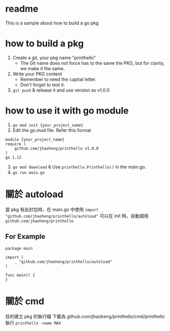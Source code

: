 # readme

This is a sample about how to build a go pkg

# how to build a pkg

1. Create a git, your pkg name "printhello"
    - The Git name does not force has to the same the PKG, but for clarity,  we make it the same.
2. Write your PKG content
    - Remember to need the capital letter.
    - Don't forget to test it.
3. `git push` & release it and use version as v1.0.0

# how to use it with go module

1. `go mod init {your_project_name}`
2. Edit the go.mod file. Refer this format
```
module {your_project_name}
require (
    github.com/jhaoheng/printhello v1.0.0
)
go 1.12	
```

3. `go mod download` & Use `printhello.Printhello()` in the main.go.
4. `go run main.go`

# 關於 autoload
當 pkg 有此封包時，在 main.go 中使用 `import _ "github.com/jhaoheng/printhello/autoload"`
可以在 init 時，自動調用 `github.com/jhaoheng/printhello`

## For Example

```
package main

import (
	_ "github.com/jhaoheng/printhello/autoload"
)

func main() {
}
```

# 關於 cmd

目的建立 pkg 的執行檔
下載為 github.com/jhaoheng/printhello/cmd/printhello
執行 `printhello -name MAX`